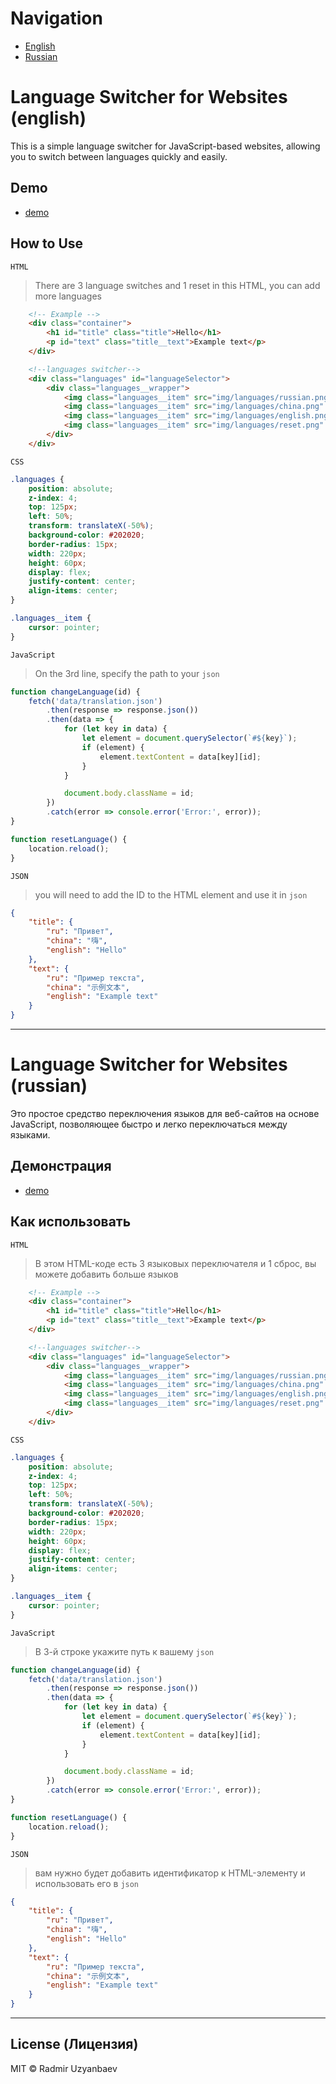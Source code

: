 # Navigation

- [English](#english)
- [Russian](#russian)

# Language Switcher for Websites (english) <a name="english"></a>

This is a simple language switcher for JavaScript-based websites, allowing you to switch between languages quickly and easily.

## Demo
- [demo](https://uzyanbaev-dev.ru/languages-switcher/)

## How to Use

`HTML`

> There are 3 language switches and 1 reset in this HTML, you can add more languages
```html
    <!-- Example -->
    <div class="container">
        <h1 id="title" class="title">Hello</h1>
        <p id="text" class="title__text">Example text</p>
    </div>

    <!--languages switcher-->
    <div class="languages" id="languageSelector">
        <div class="languages__wrapper">
            <img class="languages__item" src="img/languages/russian.png" alt="Russian flag" onclick="changeLanguage('ru')">
            <img class="languages__item" src="img/languages/china.png" alt="Reset language" onclick="changeLanguage('china')">
            <img class="languages__item" src="img/languages/english.png" alt="Reset language" onclick="changeLanguage('english')">
            <img class="languages__item" src="img/languages/reset.png" alt="Reset language" onclick="resetLanguage('english')">
        </div>
    </div>
```

`CSS`
```CSS
.languages {
    position: absolute;
    z-index: 4;
    top: 125px;
    left: 50%;
    transform: translateX(-50%);
    background-color: #202020;
    border-radius: 15px;
    width: 220px;
    height: 60px;
    display: flex;
    justify-content: center;
    align-items: center;
}

.languages__item {
    cursor: pointer;
}
```

`JavaScript`

> On the 3rd line, specify the path to your `json`
```javascript
function changeLanguage(id) {
    fetch('data/translation.json')
        .then(response => response.json())
        .then(data => {
            for (let key in data) {
                let element = document.querySelector(`#${key}`);
                if (element) {
                    element.textContent = data[key][id];
                }
            }

            document.body.className = id;
        })
        .catch(error => console.error('Error:', error));
}

function resetLanguage() {
    location.reload();
}
```

`JSON`
> you will need to add the ID to the HTML element and use it in `json`

```json
{
    "title": {
        "ru": "Привет",
        "china": "嗨",
        "english": "Hello"
    },
    "text": {
        "ru": "Пример текста",
        "china": "示例文本",
        "english": "Example text"
    }
}
```

<hr>

# Language Switcher for Websites (russian) <a name="russian"></a>

Это простое средство переключения языков для веб-сайтов на основе JavaScript, позволяющее быстро и легко переключаться между языками.
## Демонстрация
- [demo](https://uzyanbaev-dev.ru/languages-switcher/)

## Как использовать

`HTML`

> В этом HTML-коде есть 3 языковых переключателя и 1 сброс, вы можете добавить больше языков
```html
    <!-- Example -->
    <div class="container">
        <h1 id="title" class="title">Hello</h1>
        <p id="text" class="title__text">Example text</p>
    </div>

    <!--languages switcher-->
    <div class="languages" id="languageSelector">
        <div class="languages__wrapper">
            <img class="languages__item" src="img/languages/russian.png" alt="Russian flag" onclick="changeLanguage('ru')">
            <img class="languages__item" src="img/languages/china.png" alt="Reset language" onclick="changeLanguage('china')">
            <img class="languages__item" src="img/languages/english.png" alt="Reset language" onclick="changeLanguage('english')">
            <img class="languages__item" src="img/languages/reset.png" alt="Reset language" onclick="resetLanguage('english')">
        </div>
    </div>
```

`CSS`
```CSS
.languages {
    position: absolute;
    z-index: 4;
    top: 125px;
    left: 50%;
    transform: translateX(-50%);
    background-color: #202020;
    border-radius: 15px;
    width: 220px;
    height: 60px;
    display: flex;
    justify-content: center;
    align-items: center;
}

.languages__item {
    cursor: pointer;
}
```

`JavaScript`

> В 3-й строке укажите путь к вашему `json`
```javascript
function changeLanguage(id) {
    fetch('data/translation.json')
        .then(response => response.json())
        .then(data => {
            for (let key in data) {
                let element = document.querySelector(`#${key}`);
                if (element) {
                    element.textContent = data[key][id];
                }
            }

            document.body.className = id;
        })
        .catch(error => console.error('Error:', error));
}

function resetLanguage() {
    location.reload();
}
```

`JSON`
> вам нужно будет добавить идентификатор к HTML-элементу и использовать его в `json`

```json
{
    "title": {
        "ru": "Привет",
        "china": "嗨",
        "english": "Hello"
    },
    "text": {
        "ru": "Пример текста",
        "china": "示例文本",
        "english": "Example text"
    }
}
```

<hr>

## License (Лицензия)

MIT © Radmir Uzyanbaev
